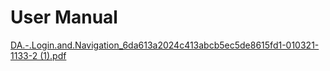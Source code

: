 # User Manual
[DA.-.Login.and.Navigation_6da613a2024c413abcb5ec5de8615fd1-010321-1133-2 (1).pdf](https://github.com/EBTSnowiQ/EBTSnowiQ.github.io/files/6063915/DA.-.Login.and.Navigation_6da613a2024c413abcb5ec5de8615fd1-010321-1133-2.1.pdf)

